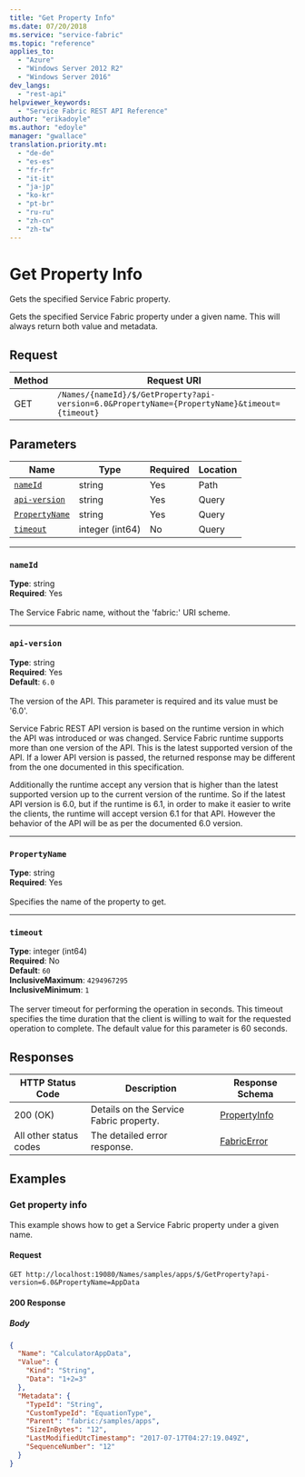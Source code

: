 ```yaml
---
title: "Get Property Info"
ms.date: 07/20/2018
ms.service: "service-fabric"
ms.topic: "reference"
applies_to: 
  - "Azure"
  - "Windows Server 2012 R2"
  - "Windows Server 2016"
dev_langs: 
  - "rest-api"
helpviewer_keywords: 
  - "Service Fabric REST API Reference"
author: "erikadoyle"
ms.author: "edoyle"
manager: "gwallace"
translation.priority.mt: 
  - "de-de"
  - "es-es"
  - "fr-fr"
  - "it-it"
  - "ja-jp"
  - "ko-kr"
  - "pt-br"
  - "ru-ru"
  - "zh-cn"
  - "zh-tw"
---
```

# Get Property Info
Gets the specified Service Fabric property.

Gets the specified Service Fabric property under a given name. This will always return both value and metadata.

## Request
| Method | Request URI |
| ------ | ----------- |
| GET | `/Names/{nameId}/$/GetProperty?api-version=6.0&PropertyName={PropertyName}&timeout={timeout}` |


## Parameters
| Name | Type | Required | Location |
| --- | --- | --- | --- |
| [`nameId`](#nameid) | string | Yes | Path |
| [`api-version`](#api-version) | string | Yes | Query |
| [`PropertyName`](#propertyname) | string | Yes | Query |
| [`timeout`](#timeout) | integer (int64) | No | Query |

____
### `nameId`
__Type__: string <br/>
__Required__: Yes<br/>
<br/>
The Service Fabric name, without the 'fabric:' URI scheme.

____
### `api-version`
__Type__: string <br/>
__Required__: Yes<br/>
__Default__: `6.0` <br/>
<br/>
The version of the API. This parameter is required and its value must be '6.0'.

Service Fabric REST API version is based on the runtime version in which the API was introduced or was changed. Service Fabric runtime supports more than one version of the API. This is the latest supported version of the API. If a lower API version is passed, the returned response may be different from the one documented in this specification.

Additionally the runtime accept any version that is higher than the latest supported version up to the current version of the runtime. So if the latest API version is 6.0, but if the runtime is 6.1, in order to make it easier to write the clients, the runtime will accept version 6.1 for that API. However the behavior of the API will be as per the documented 6.0 version.


____
### `PropertyName`
__Type__: string <br/>
__Required__: Yes<br/>
<br/>
Specifies the name of the property to get.

____
### `timeout`
__Type__: integer (int64) <br/>
__Required__: No<br/>
__Default__: `60` <br/>
__InclusiveMaximum__: `4294967295` <br/>
__InclusiveMinimum__: `1` <br/>
<br/>
The server timeout for performing the operation in seconds. This timeout specifies the time duration that the client is willing to wait for the requested operation to complete. The default value for this parameter is 60 seconds.

## Responses

| HTTP Status Code | Description | Response Schema |
| --- | --- | --- |
| 200 (OK) | Details on the Service Fabric property.<br/> | [PropertyInfo](sfclient-v63-model-propertyinfo.md) |
| All other status codes | The detailed error response.<br/> | [FabricError](sfclient-v63-model-fabricerror.md) |

## Examples

### Get property info

This example shows how to get a Service Fabric property under a given name.

#### Request
```
GET http://localhost:19080/Names/samples/apps/$/GetProperty?api-version=6.0&PropertyName=AppData
```

#### 200 Response
##### Body
```json
{
  "Name": "CalculatorAppData",
  "Value": {
    "Kind": "String",
    "Data": "1+2=3"
  },
  "Metadata": {
    "TypeId": "String",
    "CustomTypeId": "EquationType",
    "Parent": "fabric:/samples/apps",
    "SizeInBytes": "12",
    "LastModifiedUtcTimestamp": "2017-07-17T04:27:19.049Z",
    "SequenceNumber": "12"
  }
}
```


